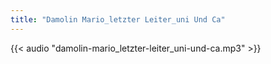 ```yaml
---
title: "Damolin Mario_letzter Leiter_uni Und Ca"
---
```


{{< audio "damolin-mario_letzter-leiter_uni-und-ca.mp3" >}}
